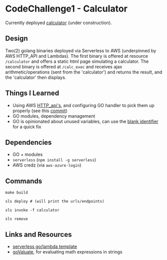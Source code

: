 # CodeChallenge1 - Calculator

Currently deployed [calculator](https://la2bc28voc.execute-api.us-east-1.amazonaws.com/calculator) (under construction).

## Design

Two(2) golang binaries deployed via Serverless to AWS (underpinned by AWS HTTP_API and Lambdas).  The first binary is offered at resource `/calculator` and offers a static html page simulating a calculator.  The second binary is offered at `/calc_exec` and receives ajax arithmetic/operations (sent from the 'calculator') and returns the result, and the 'calculator' then displays.

## Things I Learned

- Using AWS [HTTP_api's](https://docs.aws.amazon.com/apigateway/latest/developerguide/http-api-vs-rest.html), and configuring GO handler to pick them up properly (see this [commit](https://github.com/yamori/challenge1_calculator/commit/51733e05e3ae3fe50297b320f168a9b450014944))
- GO modules, dependency management
- GO is opinionated about unused variables, can use the [blank identifier](https://stackoverflow.com/a/21744129) for a quick fix

## Dependencies

- GO + modules
- `serverless` (`npm install -g serverless`)
- AWS credz (via `aws-azure-login`)

## Commands

```
make build

sls deploy # (will print the urls/endpoints)

sls invoke -f calculator

sls remove
```

## Links and Resources

- [serverless go/lambda template](https://www.serverless.com/framework/docs/providers/aws/examples/hello-world/go/)
- [goValuate](https://github.com/Knetic/govaluate), for evaluating math expressions in strings

